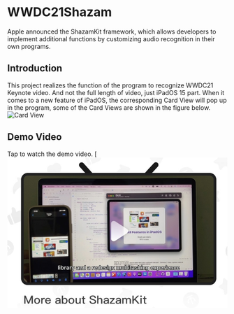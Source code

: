 # WWDC21Shazam
Apple announced the ShazamKit framework, which allows developers to implement additional functions by customizing audio recognition in their own programs.

## Introduction
This project realizes the function of the program to recognize WWDC21 Keynote video. And not the full length of video, just iPadOS 15 part. When it comes to a new feature of iPadOS, the corresponding Card View will pop up in the program, some of the Card Views are shown in the figure below.
![Card View](https://github.com/HuangRunHua/WWDCShazam/blob/main/WWDC21Shazam/Resources/Intro.png)

## Demo Video
Tap to watch the demo video.
[![demo picture](https://github.com/HuangRunHua/WWDCShazam/blob/main/WWDC21Shazam/Resources/video.jpg)

